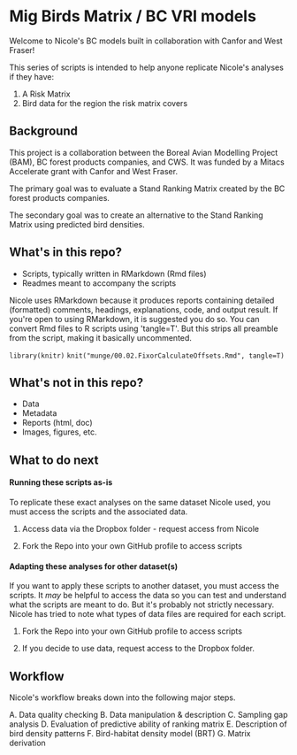 # Mig Birds Matrix / BC VRI models

Welcome to Nicole's BC models built in collaboration with Canfor and West Fraser!

This series of scripts is intended to help anyone replicate Nicole's analyses if they have: 
1. A Risk Matrix
2. Bird data for the region the risk matrix covers

## Background

This project is a collaboration between the Boreal Avian Modelling Project (BAM), BC forest products companies, and CWS. It was funded by a Mitacs Accelerate grant with Canfor and West Fraser. 

The primary goal was to evaluate a Stand Ranking Matrix created by the BC forest products companies. 

The secondary goal was to create an alternative to the Stand Ranking Matrix using predicted bird densities. 

## What's in this repo?

* Scripts, typically written in RMarkdown (Rmd files)
* Readmes meant to accompany the scripts

Nicole uses RMarkdown because it produces reports containing detailed (formatted) comments, headings, explanations, code, and output result. If you're open to using RMarkdown, it is suggested you do so. You can convert Rmd files to R scripts using 'tangle=T'. But this strips all preamble from the script, making it basically uncommented. 

`library(knitr)`
`knit("munge/00.02.FixorCalculateOffsets.Rmd", tangle=T)`


## What's not in this repo?

* Data
* Metadata
* Reports (html, doc)
* Images, figures, etc. 


## What to do next

#### Running these scripts as-is

To replicate these exact analyses on the same dataset Nicole used, you must access the scripts and the associated data. 

1. Access data via the Dropbox folder - request access from Nicole 

2. Fork the Repo into your own GitHub profile to access scripts


#### Adapting these analyses for other dataset(s)

If you want to apply these scripts to another dataset, you must access the scripts. It *may* be helpful to access the data so you can test and understand what the scripts are meant to do. But it's probably not strictly necessary. Nicole has tried to note what types of data files are required for each script. 

1. Fork the Repo into your own GitHub profile to access scripts

2. If you decide to use data, request access to the Dropbox folder. 


## Workflow

Nicole's workflow breaks down into the following major steps. 

A. Data quality checking
B. Data manipulation & description
C. Sampling gap analysis
D. Evaluation of predictive ability of ranking matrix
E. Description of bird density patterns
F. Bird-habitat density model (BRT)
G. Matrix derivation









